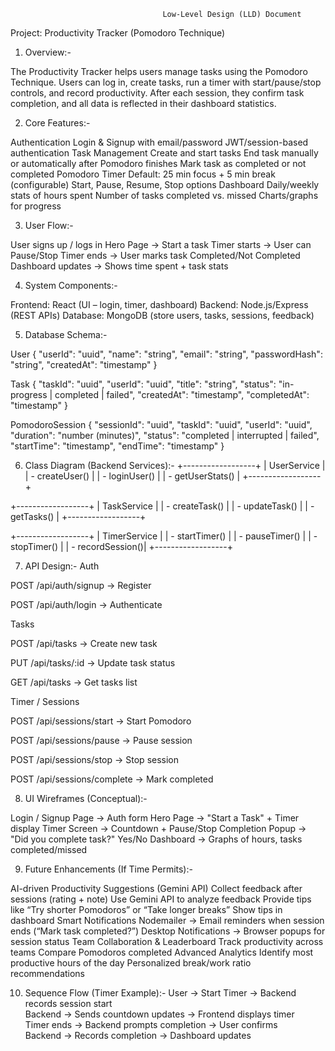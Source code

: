                                       Low-Level Design (LLD) Document


Project: Productivity Tracker (Pomodoro Technique)

1. Overview:-

The Productivity Tracker helps users manage tasks using the Pomodoro Technique.
Users can log in, create tasks, run a timer with start/pause/stop controls, and record productivity.
After each session, they confirm task completion, and all data is reflected in their dashboard statistics.

2. Core Features:-

Authentication
Login & Signup with email/password
JWT/session-based authentication
Task Management
Create and start tasks
End task manually or automatically after Pomodoro finishes
Mark task as completed or not completed
Pomodoro Timer
Default: 25 min focus + 5 min break (configurable)
Start, Pause, Resume, Stop options
Dashboard
Daily/weekly stats of hours spent
Number of tasks completed vs. missed
Charts/graphs for progress

3. User Flow:-

User signs up / logs in
Hero Page → Start a task
Timer starts → User can Pause/Stop
Timer ends → User marks task Completed/Not Completed
Dashboard updates → Shows time spent + task stats

4. System Components:-

Frontend: React (UI – login, timer, dashboard)
Backend: Node.js/Express (REST APIs)
Database: MongoDB (store users, tasks, sessions, feedback)

5. Database Schema:-

User
{
  "userId": "uuid",
  "name": "string",
  "email": "string",
  "passwordHash": "string",
  "createdAt": "timestamp"
}

Task
{
  "taskId": "uuid",
  "userId": "uuid",
  "title": "string",
  "status": "in-progress | completed | failed",
  "createdAt": "timestamp",
  "completedAt": "timestamp"
}

PomodoroSession
{
  "sessionId": "uuid",
  "taskId": "uuid",
  "userId": "uuid",
  "duration": "number (minutes)",
  "status": "completed | interrupted | failed",
  "startTime": "timestamp",
  "endTime": "timestamp"
}

6. Class Diagram (Backend Services):-
+------------------+
| UserService      |
| - createUser()   |
| - loginUser()    |
| - getUserStats() |
+------------------+

+------------------+
| TaskService      |
| - createTask()   |
| - updateTask()   |
| - getTasks()     |
+------------------+

+------------------+
| TimerService     |
| - startTimer()   |
| - pauseTimer()   |
| - stopTimer()    |
| - recordSession()|
+------------------+

7. API Design:-
Auth

POST /api/auth/signup → Register

POST /api/auth/login → Authenticate

Tasks

POST /api/tasks → Create new task

PUT /api/tasks/:id → Update task status

GET /api/tasks → Get tasks list

Timer / Sessions

POST /api/sessions/start → Start Pomodoro

POST /api/sessions/pause → Pause session

POST /api/sessions/stop → Stop session

POST /api/sessions/complete → Mark completed


8. UI Wireframes (Conceptual):-

Login / Signup Page → Auth form
Hero Page → "Start a Task" + Timer display
Timer Screen → Countdown + Pause/Stop
Completion Popup → "Did you complete task?" Yes/No
Dashboard → Graphs of hours, tasks completed/missed

9. Future Enhancements (If Time Permits):-

AI-driven Productivity Suggestions (Gemini API)
Collect feedback after sessions (rating + note)
Use Gemini API to analyze feedback
Provide tips like “Try shorter Pomodoros” or “Take longer breaks”
Show tips in dashboard
Smart Notifications
Nodemailer → Email reminders when session ends (“Mark task completed?”)
Desktop Notifications → Browser popups for session status
Team Collaboration & Leaderboard
Track productivity across teams
Compare Pomodoros completed
Advanced Analytics
Identify most productive hours of the day
Personalized break/work ratio recommendations

10. Sequence Flow (Timer Example):-
User → Start Timer → Backend records session start  
Backend → Sends countdown updates → Frontend displays timer  
Timer ends → Backend prompts completion → User confirms  
Backend → Records completion → Dashboard updates

